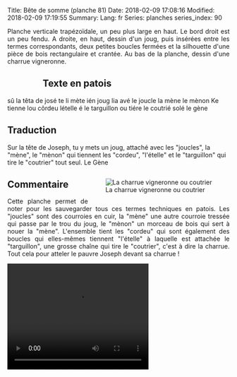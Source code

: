 Title: Bête de somme (planche 81)
Date: 2018-02-09 17:08:16
Modified: 2018-02-09 17:19:55
Summary: 
Lang: fr
Series: planches
series_index: 90

<p style="text-align:justify;">Planche verticale trapézoïdale, un peu plus large en haut. Le bord droit est un peu fendu. A droite, en haut, dessin d'un joug, puis insérées entre les termes correspondants, deux petites boucles fermées et la silhouette d'une pièce de bois rectangulaire et crantée. Au bas de la planche, dessin d'une charrue vigneronne.     </p>


<figure class="image-block" style="float: left;">
  <img alt="" src="{static}/images/planche_81-2.png">
  <figcaption style="max-width: 256px"></figcaption>
</figure>

## Texte en patois
sû la têta de josé te li mète ién joug lia avé le joucle la mène le mènon Ke tienne lou côrdeu lételle é le targuillon ou tiére le coutrié solé                  le  gène

## Traduction
Sur la tête de Joseph, tu y mets un joug, attaché avec les "joucles", la "mène", le "mènon" qui tiennent les "cordeu", "l'ételle" et le "targuillon" qui tire le "coutrier" tout seul.
Le Gène
<figure class="image-block" style="float: right;">
  <img alt="La charrue vigneronne ou coutrier" src="{static}/images/planche_81_dessin_coutrie-2.png">
  <figcaption style="max-width: 400px">La charrue vigneronne ou coutrier</figcaption>
</figure>


## Commentaire


<p style="text-align:justify;">Cette planche permet de noter pour les sauvegarder tous ces termes techniques en patois. Les "joucles" sont des courroies en cuir, la "mène" une autre courroie tressée qui passe par le trou du joug, le "mènon" un morceau de bois qui sert à nouer la "mène". L'ensemble tient les "cordeu" qui sont également des boucles qui elles-mêmes tiennent "l'ételle" à laquelle est attachée le "targuillon", une grosse chaîne qui tire le "coutrier", c'est à dire la charrue.
Tout cela pour atteler le pauvre Joseph devant sa charrue !       </p>


<video width="320" height="240" controls>
  <source src="https://d1njpgd0ygatdn.cloudfront.net/video_81.mp4" type="video/mp4">
</video>
